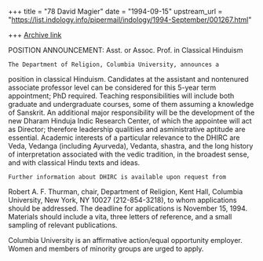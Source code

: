 +++
title = "78 David Magier"
date = "1994-09-15"
upstream_url = "https://list.indology.info/pipermail/indology/1994-September/001267.html"

+++
[Archive link](https://list.indology.info/pipermail/indology/1994-September/001267.html)

POSITION ANNOUNCEMENT: Asst. or Assoc. Prof. in Classical Hinduism

	The Department of Religion, Columbia University, announces a 
position in classical Hinduism. Candidates at the assistant and 
nontenured associate professor level can be considered for this 5-year 
term appointment; PhD required. Teaching responsibilities will include 
both graduate and undergraduate courses, some of them assuming a 
knowledge of Sanskrit. An additional major responsibility will be the 
development of the new Dharam Hinduja Indic Research Center, of which the 
appointee will act as Director; therefore leadership qualitiies and 
asministrative aptitude are essential.  Academic interests of a 
particular relevance to the DHIRC are Veda, Vedanga (including Ayurveda), 
Vedanta, shastra, and the long history of interpretation associated with 
the vedic tradition, in the broadest sense, and with classical Hindu 
texts and ideas.

	Further information about DHIRC is available upon request from 
Robert A. F. Thurman, chair, Department of Religion, Kent Hall, Columbia 
University, New York, NY 10027 (212-854-3218), to whom applications 
should be addressed.  The deadline for applications is November 15, 
1994.  Materials should include a vita, three letters of reference, and a 
small sampling of relevant publications.

Columbia University is an affirmative action/equal opportunity employer.
Women and members of minority groups are urged to apply. 









